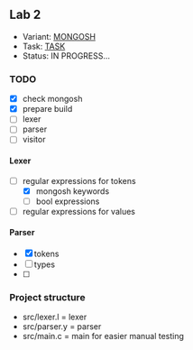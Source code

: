 ## Lab 2
- Variant: [MONGOSH](MONGOSH.md)
- Task: [TASK](TASK.md)
- Status: IN PROGRESS...

### TODO
- [x] check mongosh
- [x] prepare build
- [ ] lexer
- [ ] parser
- [ ] visitor

#### Lexer
- [ ] regular expressions for tokens
  - [x] mongosh keywords
  - [ ] bool expressions
- [ ] regular expressions for values

#### Parser
- [x] tokens
- [ ] types
- [ ]

### Project structure
- src/lexer.l = lexer
- src/parser.y = parser
- src/main.c = main for easier manual testing